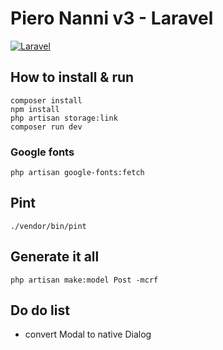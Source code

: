# Piero Nanni v3 - Laravel

[![Laravel](https://github.com/morphalex90/pieronanni_laravel/actions/workflows/laravel.yml/badge.svg)](https://github.com/morphalex90/pieronanni_laravel/actions/workflows/laravel.yml)

## How to install & run
    composer install
    npm install
    php artisan storage:link
    composer run dev

### Google fonts
    php artisan google-fonts:fetch

## Pint
    ./vendor/bin/pint

## Generate it all
    php artisan make:model Post -mcrf

## Do do list
- convert Modal to native Dialog